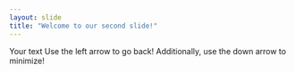 ```yaml
---
layout: slide
title: "Welcome to our second slide!"
---
```

Your text
Use the left arrow to go back!
Additionally, use the down arrow to minimize!
